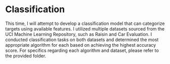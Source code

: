 # Classification

This time, I will attempt to develop a classification model that can categorize targets using available features. I utilized multiple datasets sourced from the UCI Machine Learning Repository, such as Raisin and Car Evaluation. I conducted classification tasks on both datasets and determined the most appropriate algorithm for each based on achieving the highest accuracy score. For specifics regarding each algorithm and dataset, please refer to the provided folder.
